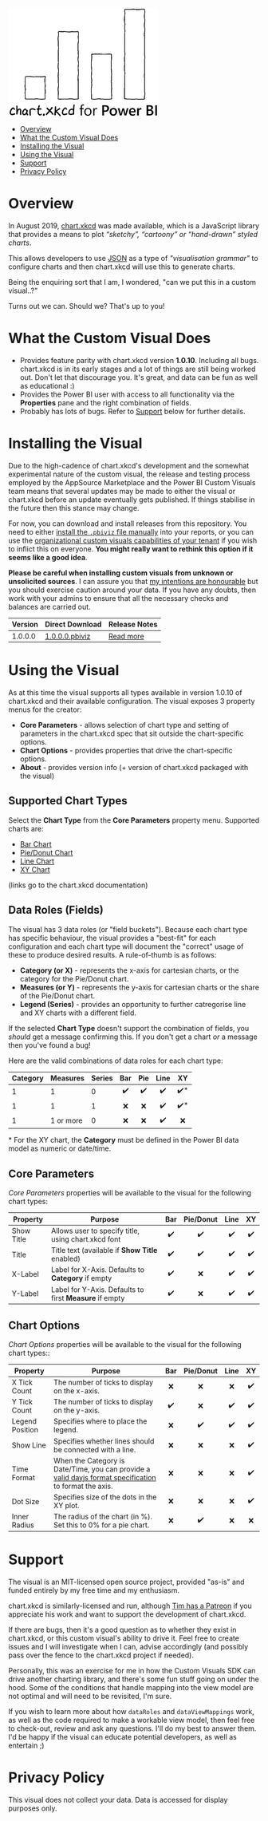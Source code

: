 ![chart.xkcd for Power BI](doc/images/main_logo_small.png)

* [Overview](#overview)
* [What the Custom Visual Does](#what-the-custom-visual-does)
* [Installing the Visual](#installing-the-visual)
* [Using the Visual](#using-the-visual)
* [Support](#support)
* [Privacy Policy](#privacy-policy)

# Overview

In August 2019, [chart.xkcd](https://github.com/timqian/chart.xkcd) was made available, which is a JavaScript library that provides a means to plot *“sketchy”, “cartoony” or “hand-drawn” styled charts*.

This allows developers to use [JSON](https://www.json.org/) as a type of *"visualisation grammar"* to configure charts and then chart.xkcd will use this to generate charts.

Being the enquiring sort that I am, I wondered, "can we put this in a custom visual..?"

Turns out we can. Should we? That's up to you!

# What the Custom Visual Does

* Provides feature parity with chart.xkcd version **1.0.10**. Including all bugs. chart.xkcd is in its early stages and a lot of things are still being worked out. Don't let that discourage you. It's great, and data can be fun as well as educational :)
* Provides the Power BI user with access to all functionality via the **Properties** pane and the right combination of fields.
* Probably has lots of bugs. Refer to [Support](#support) below for further details.

# Installing the Visual

Due to the high-cadence of chart.xkcd's development and the somewhat experimental nature of the custom visual, the release and testing process employed by the AppSource Marketplace and the Power BI Custom Visuals team means that several updates may be made to either the visual or chart.xkcd before an update eventually gets published. If things stabilise in the future then this stance may change.

For now, you can download and install releases from this repository. You need to either [install the `.pbiviz` file manually](https://docs.microsoft.com/en-us/power-bi/power-bi-custom-visuals#import-a-custom-visual-from-a-file) into your reports, or you can use the [organizational custom visuals capabilities of your tenant](https://docs.microsoft.com/en-us/power-bi/power-bi-custom-visuals-organization) if you wish to inflict this on everyone. **You might really want to rethink this option if it seems like a good idea**.

**Please be careful when installing custom visuals from unknown or unsolicited sources**. I can assure you that [my intentions are honourable](#privacy-policy) but you should exercise caution around your data. If you have any doubts, then work with your admins to ensure that all the necessary checks and balances are carried out.

| Version | Direct Download | Release Notes |
|---------|-----------------|---------------|
| 1.0.0.0 | [1.0.0.0.pbiviz](https://github.com/dm-p/powerbi-visuals-chartxkcd/releases/download/1.0.0.0/chartXkcdForPowerBI.1.0.0.0.pbiviz) | [Read more](https://github.com/dm-p/powerbi-visuals-chartxkcd/releases/tag/1.0.0.0) |

# Using the Visual

As at this time the visual supports all types available in version 1.0.10 of chart.xkcd and their available configuration. The visual exposes 3 property menus for the creator:

* **Core Parameters** - allows selection of chart type and setting of parameters in the chart.xkcd spec that sit outside the chart-specific options.
* **Chart Options** - provides properties that drive the chart-specific options.
* **About** - provides version info (+ version of chart.xkcd packaged with the visual)

## Supported Chart Types

Select the **Chart Type** from the **Core Parameters** property menu. Supported charts are:

* [Bar Chart](https://timqian.com/chart.xkcd/#bar_chart)
* [Pie/Donut Chart](https://timqian.com/chart.xkcd/#pie_doughnut_chart)
* [Line Chart](https://timqian.com/chart.xkcd/#line_chart)
* [XY Chart](https://timqian.com/chart.xkcd/#xy_chart)

(links go to the chart.xkcd documentation)

## Data Roles (Fields)

The visual has 3 data roles (or "field buckets"). Because each chart type has specific behaviour, the visual provides a "best-fit" for each configuration and each chart type will document the "correct" usage of these to produce desired results. A rule-of-thumb is as follows:

* **Category (or X)** - represents the x-axis for cartesian charts, or the category for the Pie/Donut chart.
* **Measures (or Y)** - represents the y-axis for cartesian charts or the share of the Pie/Donut chart. 
* **Legend (Series)** - provides an opportunity to further catregorise line and XY charts with a different field.

If the selected **Chart Type** doesn't support the combination of fields, you *should* get a message confirming this. If you don't get a chart *or* a message then you've found a bug!

Here are the valid combinations of data roles for each chart type:

| Category | Measures  | Series | Bar   | Pie   | Line  | XY   |
|----------|-----------|--------|:-----:|:-----:|:-----:|:----:|
| 1        | 1         | 0      | ✔️    | ✔️   | ✔️   | ✔️*  |
| 1        | 1         | 1      | ❌    | ❌   | ✔️   | ✔️*  |
| 1        | 1 or more | 0      | ❌    | ❌   | ✔️   | ❌   |

\* For the XY chart, the **Category** must be defined in the Power BI data model as numeric or date/time.

## Core Parameters

*Core Parameters* properties will be available to the visual for the following chart types:

| Property   | Purpose                                                  | Bar   | Pie/Donut   | Line   | XY   |
|------------|----------------------------------------------------------|:-----:|:-----------:|:------:|:----:|
| Show Title | Allows user to specify title, using chart.xkcd font      |  ✔️   | ✔️         | ✔️     | ✔️  |
| Title      | Title text (available if **Show Title** enabled)         |  ✔️   | ✔️         | ✔️     | ✔️  |
| X-Label    | Label for X-Axis. Defaults to **Category** if empty      |  ✔️   | ❌         | ✔️     | ✔️  |
| Y-Label    | Label for Y-Axis. Defaults to first **Measure** if empty |  ✔️   | ❌         | ✔️     | ✔️  |

## Chart Options

*Chart Options* properties will be available to the visual for the following chart types::

| Property        | Purpose                                                                                                                                                                                    | Bar   | Pie/Donut   | Line   | XY   |
|-----------------|--------------------------------------------------------------------------------------------------------------------------------------------------------------------------------------------|:-----:|:-----------:|:------:|:----:|
| X Tick Count    | The number of ticks to display on the x-axis.                                                                                                                                              | ❌    | ❌         | ❌     | ✔️  |
| Y Tick Count    | The number of ticks to display on the y-axis.                                                                                                                                              | ✔️    | ❌         | ️️✔️     | ✔️  |
| Legend Position | Specifies where to place the legend.                                                                                                                                                       | ❌    | ️️✔️         | ✔️     | ✔️  |
| Show Line       | Specifies whether lines should be connected with a line.                                                                                                                                   | ❌    | ❌         | ❌     | ✔️  |
| Time Format     | When the Category is Date/Time, you can provide a [valid dayjs format specification](https://github.com/iamkun/dayjs/blob/dev/docs/en/Plugin.md#customparseformat) to format the axis. | ❌    | ❌         | ❌     | ✔️  |
| Dot Size        | Specifies size of the dots in the XY plot.                                                                                                                                                 | ❌    | ❌         | ❌     | ✔️  |
| Inner Radius    | The radius of the chart (in %). Set this to 0% for a pie chart.                                                                                                                            | ❌    | ✔️         | ❌     | ❌  |

# Support

The visual is an MIT-licensed open source project, provided "as-is" and funded entirely by my free time and my enthusiasm. 

chart.xkcd is similarly-licensed and run, although [Tim has a Patreon](https://www.patreon.com/timqian) if you appreciate his work and want to support the development of chart.xkcd.

If there are bugs, then it's a good question as to whether they exist in chart.xkcd, or this custom visual's ability to drive it. Feel free to create issues and I will investigate when I can, advise accordingly (and possibly pass over the fence to the chart.xkcd project if needed).

Personally, this was an exercise for me in how the Custom Visuals SDK can drive another charting library, and there's some fun stuff going on under the hood. Some of the conditions that handle mapping into the view model are not optimal and will need to be revisited, I'm sure.

If you wish to learn more about how `dataRoles` and `dataViewMappings` work, as well as the code required to make a workable view model, then feel free to check-out, review and ask any questions. I'll do my best to answer them. I'd be happy if the visual can educate potential developers, as well as entertain ;)

# Privacy Policy

This visual does not collect your data. Data is accessed for display purposes only.
